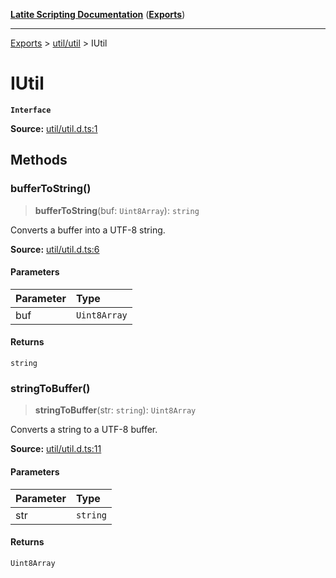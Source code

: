 [**Latite Scripting Documentation**](../../README.md) ([**Exports**](../../exports.md))

---

[Exports](../../exports.md) > [util/util](../index.md) > IUtil

# IUtil

**`Interface`**

**Source:** [util/util.d.ts:1](https://github.com/LatiteScripting/latitescripting.github.io/blob/41aefce/definitions/util/util.d.ts#L1)

## Methods

### bufferToString()

> **bufferToString**(buf: `Uint8Array`): `string`

Converts a buffer into a UTF-8 string.

**Source:** [util/util.d.ts:6](https://github.com/LatiteScripting/latitescripting.github.io/blob/41aefce/definitions/util/util.d.ts#L6)

#### Parameters

| Parameter | Type         |
| :-------- | :----------- |
| buf       | `Uint8Array` |

#### Returns

`string`

### stringToBuffer()

> **stringToBuffer**(str: `string`): `Uint8Array`

Converts a string to a UTF-8 buffer.

**Source:** [util/util.d.ts:11](https://github.com/LatiteScripting/latitescripting.github.io/blob/41aefce/definitions/util/util.d.ts#L11)

#### Parameters

| Parameter | Type     |
| :-------- | :------- |
| str       | `string` |

#### Returns

`Uint8Array`
